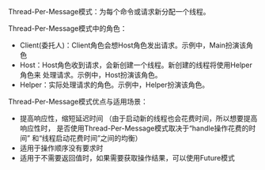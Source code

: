 Thread-Per-Message模式：为每个命令或请求新分配一个线程。

Thread-Per-Message模式中的角色：
* Client(委托人)：Client角色会想Host角色发出请求。示例中，Main扮演该角色
* Host：Host角色收到请求，会新创建一个线程。新创建的线程将使用Helper角色来
        处理请求。示例中，Host扮演该角色。
* Helper：实际处理请求的角色。示例中，Helper扮演该角色。

Thread-Per-Message模式优点与适用场景：
* 提高响应性，缩短延迟时间
 （由于启动新的线程也会花费时间，所以想要提高响应性时，
  是否使用Thread-Per-Message模式取决于“handle操作花费的时间”
  和“线程启动花费时间”之间的均衡）
* 适用于操作顺序没有要求时
* 适用于不需要返回值时，如果需要获取操作结果，可以使用Future模式
